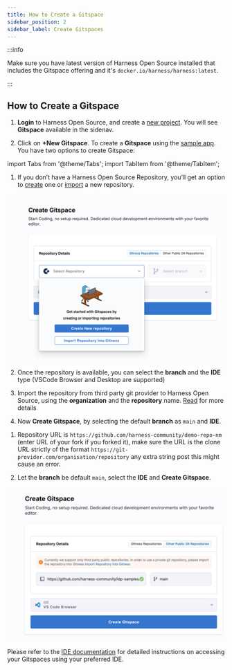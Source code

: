 ```yaml
---
title: How to Create a Gitspace
sidebar_position: 2
sidebar_label: Create Gitspaces
---
```


:::info

Make sure you have latest version of Harness Open Source installed that includes the Gitspace offering and it's `docker.io/harness/harness:latest`.

:::

## How to Create a Gitspace

1. **Login** to Harness Open Source, and create a [new project](https://developer.harness.io/docs/open-source/installation/quick_start#create-a-project). You will see **Gitspace** available in the sidenav. 

2. Click on **+New Gitspace**. To create a **Gitspace** using the [sample app](https://github.com/harness-community/demo-repo-nm). You have two options to create Gitspace:


import Tabs from '@theme/Tabs';
import TabItem from '@theme/TabItem';

<Tabs queryString="Create Gitspace">
<TabItem value="using-hoss-repositories" label="Using Harness Open Source Repositories">

1. If you don’t have a Harness Open Source Repository, you’ll get an option to [create](https://developer.harness.io/docs/open-source/repositories/overview#create-a-repository) one or [import](https://developer.harness.io/docs/open-source/repositories/overview#import-a-repository) a new repository. 

![](./static/choice-repo-creation.png)

2. Once the repository is available, you can select the **branch** and the **IDE** type (VSCode Browser and Desktop are supported)

3. Import the repository from third party git provider to Harness Open Source, using the **organization** and the **repository** name. [Read](https://developer.harness.io/docs/open-source/repositories/overview#import-a-repository) for more details

4. Now **Create Gitspace**, by selecting the default **branch** as `main` and **IDE**.

</TabItem>
<TabItem value="other-public-git-repositories" label="Other Public Git Repositories">

1. Repository URL is `https://github.com/harness-community/demo-repo-nm` (enter URL of your fork if you forked it), make sure the URL is the clone URL strictly of the format `https://git-provider.com/organisation/repository` any extra string post this might cause an error.

2. Let the **branch** be default `main`, select the **IDE** and **Create Gitspace**.

![](./static/create-gitspace-public.png)

Please refer to the [IDE documentation](/docs/open-source/gitspaces/ide's) for detailed instructions on accessing your Gitspaces using your preferred IDE.